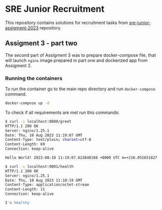 # SRE Junior Recruitment

This repository contains solutions for recruitment tasks from  [sre-junior-assigment-2023](https://github.com/eskypl/sre-junior-assigment-2023) repository.

## Assigment 3 - part two

The second part of Assigment 3 was to prepare docker-compose file, that will launch `nginx` image prepared in part one and dockerized app from Assigment 2.

### Running the containers

To run the container go to the main repo directory and run `docker-compose` command.

```bash
docker-compose up -d
```

To check if all requirements are met run this commands:

```bash
$ curl -i localhost:8080/greet
HTTP/1.1 200 OK
Server: nginx/1.25.1
Date: Thu, 10 Aug 2023 11:19:07 GMT
Content-Type: text/plain; charset=utf-8
Content-Length: 69
Connection: keep-alive

Hello World! 2023-08-10 11:19:07.623848168 +0000 UTC m=+216.052651827
```
  
```bash
$ curl -i localhost:9001/health
HTTP/1.1 200 OK
Server: nginx/1.25.1
Date: Thu, 10 Aug 2023 11:18:19 GMT
Content-Type: application/octet-stream
Content-Length: 11
Connection: keep-alive

I'm healthy
```
